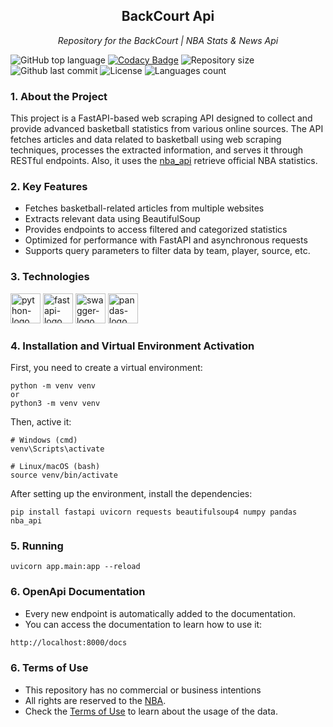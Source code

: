 <h2 align="center">BackCourt Api</h2>
<p align="center"><i>Repository for the BackCourt | NBA Stats & News Api</i></p>

![GitHub top language](https://img.shields.io/github/languages/top/kaikyMoura/BackCourt-api)
[![Codacy Badge](https://app.codacy.com/project/badge/Grade/ce1f958181d743b98107dbc70dfac5ed)](https://app.codacy.com/gh/kaikyMoura/BackCourt-api/dashboard?utm_source=gh&utm_medium=referral&utm_content=&utm_campaign=Badge_grade)
![Repository size](https://img.shields.io/github/repo-size/kaikyMoura/BackCourt-api)
![Github last commit](https://img.shields.io/github/last-commit/kaikyMoura/BackCourt-api)
![License](https://img.shields.io/aur/license/LICENSE)
![Languages count](https://img.shields.io/github/languages/count/kaikyMoura/BackCourt-api)
<!-- ![Languages count](https://img.shields.io/docker/cloud/build/kaikyMoura/BackCourt-api) -->





### 1. About the Project

This project is a FastAPI-based web scraping API designed to collect and provide advanced basketball statistics from various online sources. The API fetches articles and data related to basketball using web scraping techniques, processes the extracted information, and serves it through RESTful endpoints. Also, it uses the [nba_api](https://github.com/swar/nba_api) retrieve official NBA statistics.


### 2. Key Features

- Fetches basketball-related articles from multiple websites
- Extracts relevant data using BeautifulSoup
- Provides endpoints to access filtered and categorized statistics
- Optimized for performance with FastAPI and asynchronous requests
- Supports query parameters to filter data by team, player, source, etc.


### 3. Technologies
<p display="inline-block">
  <img alt="python-logo" width="48" src="https://cdn.jsdelivr.net/gh/devicons/devicon@latest/icons/python/python-original.svg" />
  <img alt="fastapi-logo" width="48" src="https://cdn.jsdelivr.net/gh/devicons/devicon@latest/icons/fastapi/fastapi-original-wordmark.svg" />  
  <img alt="swagger-logo" width="48" src="https://cdn.jsdelivr.net/gh/devicons/devicon@latest/icons/swagger/swagger-original.svg" />
  <img alt="pandas-logo" width="48" src="https://cdn.jsdelivr.net/gh/devicons/devicon@latest/icons/pandas/pandas-original-wordmark.svg" />
</p>

### 4. Installation and Virtual Environment Activation
First, you need to create a virtual environment:
```console
python -m venv venv
or
python3 -m venv venv
```

Then, active it:
```console
# Windows (cmd)
venv\Scripts\activate

# Linux/macOS (bash)
source venv/bin/activate
````

After setting up the environment, install the dependencies:
```console
pip install fastapi uvicorn requests beautifulsoup4 numpy pandas nba_api
```

### 5. Running
``` console
uvicorn app.main:app --reload
```

### 6. OpenApi Documentation
- Every new endpoint is automatically added to the documentation.
- You can access the documentation to learn how to use it:

```bash
http://localhost:8000/docs
```

### 6. Terms of Use
- This repository has no commercial or business intentions
- All rights are reserved to the [NBA](https://www.nba.com).
- Check the [Terms of Use](https://www.nba.com/termsofuse#ownership-and-use-restrictions) to learn about the usage of the data.

